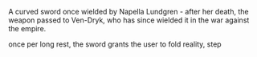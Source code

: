 A curved sword once wielded by Napella Lundgren - after her death, the weapon passed to Ven-Dryk, who has since wielded it in the war against the empire.

once per long rest, the sword grants the user to fold reality, step
